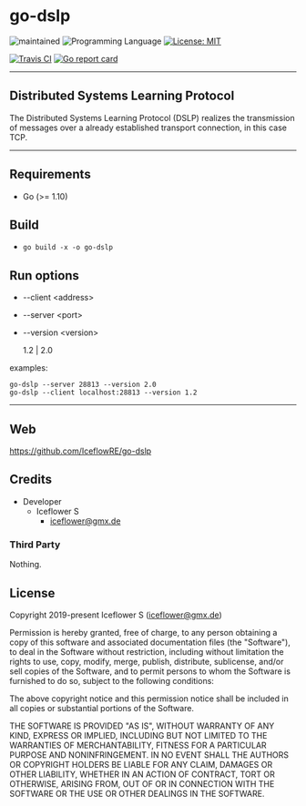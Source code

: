# go-dslp
![maintained](https://img.shields.io/badge/maintained-yes-brightgreen.svg)
![Programming Language](https://img.shields.io/badge/language-Go-orange.svg)
[![License: MIT](https://img.shields.io/badge/License-MIT-blue.svg)](https://github.com/iceflowRE/go-dslp/blob/master/LICENSE.md)

[![Travis CI](https://img.shields.io/travis/com/IceflowRE/go-dslp/master.svg?label=Travis%20CI)](https://travis-ci.com/IceflowRE/go-dslp)
[![Go report card](https://goreportcard.com/badge/github.com/IceflowRE/go-dslp)](https://goreportcard.com/report/github.com/IceflowRE/go-dslp)

---

## Distributed Systems Learning Protocol

The Distributed Systems Learning Protocol (DSLP) realizes the transmission of messages over a already established transport connection, in this case TCP.

---

## Requirements

- Go (>= 1.10)

## Build

- `go build -x -o go-dslp`

## Run options

- --client \<address>

- --server \<port>
    
- --version \<version>

    1.2 | 2.0
    
examples:

    go-dslp --server 28813 --version 2.0
    go-dslp --client localhost:28813 --version 1.2

---

## Web
https://github.com/IceflowRE/go-dslp

## Credits
- Developer
    - Iceflower S
        - iceflower@gmx.de

### Third Party
Nothing.

## License
Copyright 2019-present Iceflower S (iceflower@gmx.de)

Permission is hereby granted, free of charge, to any person obtaining a copy of this software and associated documentation files (the "Software"), to deal in the Software without restriction, including without limitation the rights to use, copy, modify, merge, publish, distribute, sublicense, and/or sell copies of the Software, and to permit persons to whom the Software is furnished to do so, subject to the following conditions:

The above copyright notice and this permission notice shall be included in all copies or substantial portions of the Software.

THE SOFTWARE IS PROVIDED "AS IS", WITHOUT WARRANTY OF ANY KIND, EXPRESS OR IMPLIED, INCLUDING BUT NOT LIMITED TO THE WARRANTIES OF MERCHANTABILITY, FITNESS FOR A PARTICULAR PURPOSE AND NONINFRINGEMENT. IN NO EVENT SHALL THE AUTHORS OR COPYRIGHT HOLDERS BE LIABLE FOR ANY CLAIM, DAMAGES OR OTHER LIABILITY, WHETHER IN AN ACTION OF CONTRACT, TORT OR OTHERWISE, ARISING FROM, OUT OF OR IN CONNECTION WITH THE SOFTWARE OR THE USE OR OTHER DEALINGS IN THE SOFTWARE.
